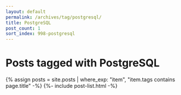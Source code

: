 ```yaml
---
layout: default
permalink: /archives/tag/postgresql/
title: PostgreSQL
post_count: 1
sort_index: 998-postgresql
---
```

<h1 class="page-heading">Posts tagged with PostgreSQL</h1>
{% assign posts = site.posts | where_exp: "item", "item.tags contains page.title" -%}
{%- include post-list.html -%}
